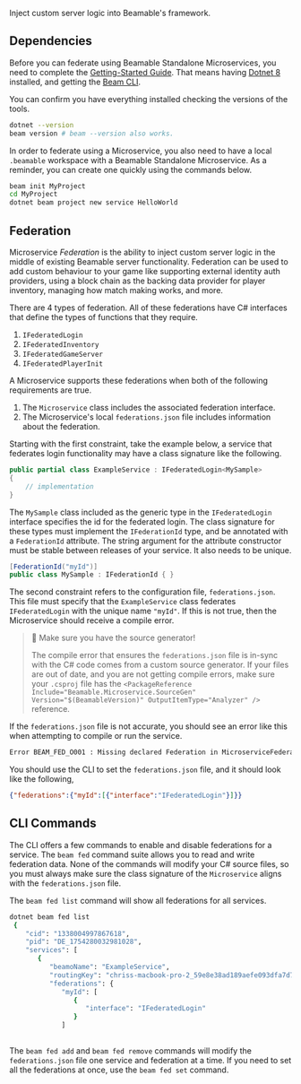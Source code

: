 Inject custom server logic into Beamable's framework.

## Dependencies

Before you can federate using Beamable Standalone Microservices, you need to complete the [Getting-Started Guide](doc:cli-guide-getting-started). That means having [Dotnet 8](https://dotnet.microsoft.com/en-us/download/dotnet/8.0) installed, and getting the  [Beam CLI](https://www.nuget.org/packages/Beamable.Tools). 

You can confirm you have everything installed checking the versions of the tools.
```sh
dotnet --version
beam version # beam --version also works.
```

In order to federate using a Microservice, you also need to have a local `.beamable` workspace with a Beamable Standalone Microservice. As a reminder, you can create one quickly using the commands below.
```sh
beam init MyProject
cd MyProject
dotnet beam project new service HelloWorld
```


## Federation

Microservice _Federation_ is the ability to inject custom server logic in the middle of existing Beamable server functionality. Federation can be used to add custom behaviour to your game like supporting external identity auth providers, using a block chain as the backing data provider for player inventory, managing how match making works, and more. 

There are 4 types of federation. All of these federations have C# interfaces 
that define the types of functions that they require. 
1. `IFederatedLogin`
2. `IFederatedInventory`
3. `IFederatedGameServer`
4. `IFederatedPlayerInit`

A Microservice supports these federations when both of the following requirements are true.
1. The `Microservice` class includes the associated federation interface.
2. The Microservice's local `federations.json` file includes information about the federation. 

Starting with the first constraint, take the example below, a service that federates login functionality may have a class signature like the following.

```csharp
public partial class ExampleService : IFederatedLogin<MySample> 
{
	// implementation
}
```

The `MySample` class included as the generic type in the `IFederatedLogin` interface specifies the id for the federated login. The class signature for these types must implement the `IFederationId` type, and be annotated with a `FederationId` attribute. The string argument for the attribute constructor must be stable between releases of your service. It also needs to be unique.

```csharp
[FederationId("myId")]
public class MySample : IFederationId { }
```

The second constraint refers to the configuration file, `federations.json`. This file must specify that the `ExampleService` class federates `IFederatedLogin` with the unique name `"myId"`. If this is not true, then the Microservice should receive a compile error. 

> 📘 Make sure you have the source generator!
>
> The compile error that ensures the `federations.json` file is in-sync with the C# code comes from a custom source generator. If your files are out of date, and you are not getting compile errors, make sure your `.csproj` file has the `<PackageReference Include="Beamable.Microservice.SourceGen" Version="$(BeamableVersion)" OutputItemType="Analyzer" />` reference.

If the `federations.json` file is not accurate, you should see an error like this when attempting to compile or run the service. 

```sh
Error BEAM_FED_O001 : Missing declared Federation in MicroserviceFederationsConfig. Microservice=ExampleService, Id=myId, Interface=IFederatedLogin. Please add this Id by running `dotnet beam fed add MyExample myId IFederatedLogin` from your project's root directory. Or remove the IFederatedLogin that references myId  interface from the ExampleService Microservice class.
```

You should use the CLI to set the `federations.json` file, and it should look like the following, 

```json
{"federations":{"myId":[{"interface":"IFederatedLogin"}]}}
```

## CLI Commands

The CLI offers a few commands to enable and disable federations for a service. The `beam fed` command suite allows you to read and write federation data. None of the commands will modify your C# source files, so you must always make sure the class signature of the `Microservice` aligns with the `federations.json` file. 

The `beam fed list` command will show all federations for all services. 
```sh
dotnet beam fed list
 {                                                                               
    "cid": "1338004997867618",                                                   
    "pid": "DE_1754280032981028",                                                
    "services": [                                                                
       {                                                                         
          "beamoName": "ExampleService",                                         
          "routingKey": "chriss-macbook-pro-2_59e8e38ad189aefe093dfa7d74e18841", 
          "federations": {                                                       
             "myId": [                                                           
                {                                                                
                   "interface": "IFederatedLogin"                                
                }                                                                
             ]    
            
```

The `beam fed add` and `beam fed remove` commands will modify the `federations.json` file one service and federation at a time. If you need to set all the federations at once, use the `beam fed set` command. 